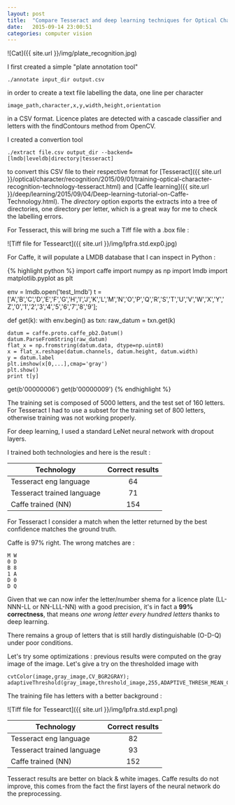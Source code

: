 ```yaml
---
layout: post
title:  "Compare Tesseract and deep learning techniques for Optical Character Recognition of licence plates"
date:   2015-09-14 23:00:51
categories: computer vision
---
```


![Cat]({{ site.url }}/img/plate_recognition.jpg)

I first created a simple "plate annotation tool"

    ./annotate input_dir output.csv

in order to create a text file labelling the data, one line per character

    image_path,character,x,y,width,height,orientation

in a CSV format. Licence plates are detected with a cascade classifier and letters with the findContours method from OpenCV.

I created a convertion tool

    ./extract file.csv output_dir --backend=[lmdb|leveldb|directory|tesseract]

to convert this CSV file to their respective format for [Tesseract]({{ site.url }}/optical/character/recognition/2015/09/01/training-optical-character-recognition-technology-tesseract.html) and [Caffe learning]({{ site.url }}/deep/learning/2015/09/04/Deep-learning-tutorial-on-Caffe-Technology.html). The *directory* option exports the extracts into a tree of directories, one directory per letter, which is a great way for me to check the labelling errors.

For Tesseract, this will bring me such a Tiff file with a .box file :

![Tiff file for Tessearct]({{ site.url }}/img/lpfra.std.exp0.jpg)

For Caffe, it will populate a LMDB database that I can inspect in Python :

{% highlight python %}
import caffe
import numpy as np
import lmdb
import matplotlib.pyplot as plt

env = lmdb.open('test_lmdb')
t = ['A','B','C','D','E','F','G','H','I','J','K','L','M','N','O','P','Q','R','S','T','U','V','W','X','Y','Z','0','1','2','3','4','5','6','7','8','9'];

def get(k):
    with env.begin() as txn:
        raw_datum = txn.get(k)

    datum = caffe.proto.caffe_pb2.Datum()
    datum.ParseFromString(raw_datum)
    flat_x = np.fromstring(datum.data, dtype=np.uint8)
    x = flat_x.reshape(datum.channels, datum.height, datum.width)
    y = datum.label
    plt.imshow(x[0,...],cmap='gray')
    plt.show()
    print t[y]

get(b'00000006')
get(b'00000009')
{% endhighlight %}

The training set is composed of 5000 letters, and the test set of 160 letters. For Tesseract I had to use a subset for the training set of 800 letters, otherwise training was not working properly.

For deep learning, I used a standard LeNet neural network with dropout layers.

I trained both technologies and here is the result :

| Technology        | Correct results           |
| ------------- |:-------------:|
| Tesseract eng language      | 64 |
| Tesseract trained language      | 71      |
| Caffe trained (NN)  | 154 |

For Tesseract I consider a match when the letter returned by the best confidence matches the ground truth.

Caffe is 97% right. The wrong matches are :

    M W
    0 D
    B 8
    1 A
    D 0
    D Q

Given that we can now infer the letter/number shema for a licence plate (LL-NNN-LL or NN-LLL-NN) with a good precision, it's in fact a **99% correctness**, that means *one wrong letter every hundred letters* thanks to deep learning.

There remains a group of letters that is still hardly distinguishable (O-D-Q) under poor conditions.

Let's try some optimizations : previous results were computed on the gray image of the image. Let's give a try on the thresholded image with

    cvtColor(image,gray_image,CV_BGR2GRAY);
    adaptiveThreshold(gray_image,threshold_image,255,ADAPTIVE_THRESH_MEAN_C,THRESH_BINARY,11,12);

The training file has letters with a better background :

![Tiff file for Tessearct]({{ site.url }}/img/lpfra.std.exp1.png)

| Technology        | Correct results           |
| ------------- |:-------------:|
| Tesseract eng language      | 82 |
| Tesseract trained language      | 93      |
| Caffe trained (NN)  | 152 |

Tesseract results are better on black & white images. Caffe results do not improve, this comes from the fact the first layers of the neural network do the preprocessing.
